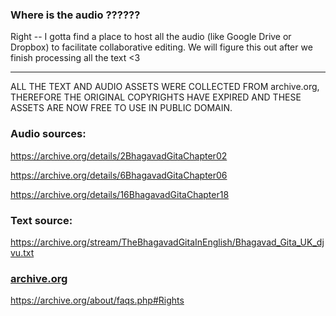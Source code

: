 ### Where is the audio ??????
Right -- I gotta find a place to host all the audio (like Google Drive or Dropbox) to facilitate collaborative editing.
We will figure this out after we finish processing all the text <3

<hr>

ALL THE TEXT AND AUDIO ASSETS WERE COLLECTED FROM archive.org, THEREFORE THE ORIGINAL COPYRIGHTS HAVE EXPIRED AND THESE ASSETS ARE NOW FREE TO USE IN PUBLIC DOMAIN.

### Audio sources:

https://archive.org/details/2BhagavadGitaChapter02

https://archive.org/details/6BhagavadGitaChapter06

https://archive.org/details/16BhagavadGitaChapter18


### Text source:

https://archive.org/stream/TheBhagavadGitaInEnglish/Bhagavad_Gita_UK_djvu.txt

### [archive.org](https://archive.org/about/faqs.php#Rights)

https://archive.org/about/faqs.php#Rights

